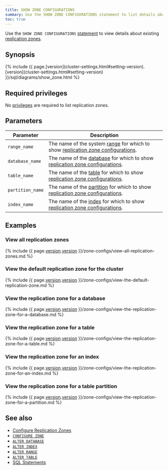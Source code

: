 ```yaml
---
title: SHOW ZONE CONFIGURATIONS
summary: Use the SHOW ZONE CONFIGURATIONS statement to list details about existing replication zones.
toc: true
---
```


Use the `SHOW ZONE CONFIGURATIONS` [statement](sql-statements.html) to view details about existing [replication zones](configure-replication-zones.html).

## Synopsis

<div class="horizontal-scroll">
{% include {{ page.[version](cluster-settings.html#setting-version).[version](cluster-settings.html#setting-version) }}/sql/diagrams/show_zone.html %}
</div>

## Required privileges

No [privileges](authorization.html#assign-privileges) are required to list replication zones.

## Parameters

Parameter | Description
----------|------------
`range_name` | The name of the system [range](architecture/overview.html#glossary) for which to show [replication zone configurations](configure-replication-zones.html).
`database_name` | The name of the [database](create-database.html) for which to show [replication zone configurations](configure-replication-zones.html).
`table_name` | The name of the [table](create-table.html) for which to show [replication zone configurations](configure-replication-zones.html).
`partition_name` | The name of the [partition](partitioning.html) for which to show [replication zone configurations](configure-replication-zones.html).
`index_name` | The name of the [index](indexes.html) for which to show [replication zone configurations](configure-replication-zones.html).

## Examples

### View all replication zones

{% include {{ page.[version](cluster-settings.html#setting-version).[version](cluster-settings.html#setting-version) }}/zone-configs/view-all-replication-zones.md %}

### View the default replication zone for the cluster

{% include {{ page.[version](cluster-settings.html#setting-version).[version](cluster-settings.html#setting-version) }}/zone-configs/view-the-default-replication-zone.md %}

### View the replication zone for a database

{% include {{ page.[version](cluster-settings.html#setting-version).[version](cluster-settings.html#setting-version) }}/zone-configs/view-the-replication-zone-for-a-database.md %}

### View the replication zone for a table

{% include {{ page.[version](cluster-settings.html#setting-version).[version](cluster-settings.html#setting-version) }}/zone-configs/view-the-replication-zone-for-a-table.md %}

### View the replication zone for an index

{% include {{ page.[version](cluster-settings.html#setting-version).[version](cluster-settings.html#setting-version) }}/zone-configs/view-the-replication-zone-for-an-index.md %}

### View the replication zone for a table partition

{% include {{ page.[version](cluster-settings.html#setting-version).[version](cluster-settings.html#setting-version) }}/zone-configs/view-the-replication-zone-for-a-partition.md %}

## See also

- [Configure Replication Zones](configure-replication-zones.html)
- [`CONFIGURE ZONE`](configure-zone.html)
- [`ALTER DATABASE`](alter-database.html)
- [`ALTER INDEX`](alter-index.html)
- [`ALTER RANGE`](alter-range.html)
- [`ALTER TABLE`](alter-table.html)
- [SQL Statements](sql-statements.html)

